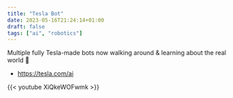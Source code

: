 ```yaml
---
title: "Tesla Bot"
date: 2023-05-16T21:24:14+01:00
draft: false
tags: ["ai", "robotics"]
---
```

Multiple fully Tesla-made bots now walking around & learning about the real world 🤖
- https://tesla.com/ai

{{< youtube XiQkeWOFwmk >}}

